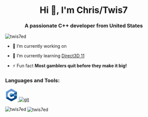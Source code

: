 <h1 align="center">Hi 👋, I'm Chris/Twis7</h1>
<h3 align="center">A passionate C++ developer from United States</h3>

<p align="left"> <img src="https://komarev.com/ghpvc/?username=twis7ed&label=Profile%20views&color=0e75b6&style=flat" alt="twis7ed" /> </p>

- 🔭 I’m currently working on 

- 🌱 I’m currently learning [Direct3D 11](https://learn.microsoft.com/en-us/windows/win32/direct3d11/atoc-dx-graphics-direct3d-11)

- ⚡ Fun fact **Most gamblers quit before they make it big!**

<h3 align="left">Languages and Tools:</h3>
<p align="left"> <a href="https://isocpp.org" target="_blank" rel="noreferrer"> <img src="https://raw.githubusercontent.com/devicons/devicon/master/icons/cplusplus/cplusplus-original.svg" alt="cplusplus" width="40" height="40"/> </a> <a href="https://git-scm.com/" target="_blank" rel="noreferrer"> <img src="https://www.vectorlogo.zone/logos/git-scm/git-scm-icon.svg" alt="git" width="40" height="40"/> </a> </p>

<p><img align="left" src="https://github-readme-stats.vercel.app/api?username=twis7ed&show_icons=true&theme=github_dark&hide_border=true&locale=en" alt="twis7ed" /></p>

<p>&nbsp;<img align="center" src="https://github-readme-stats.vercel.app/api/top-langs?username=twis7ed&show_icons=true&theme=github_dark&hide_border=true&locale=en&layout=compact" alt="twis7ed" /></p>
